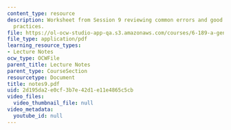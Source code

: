 ```yaml
---
content_type: resource
description: Worksheet from Session 9 reviewing common errors and good programming
  practices.
file: https://ol-ocw-studio-app-qa.s3.amazonaws.com/courses/6-189-a-gentle-introduction-to-programming-using-python-january-iap-2008/2d195da2e0cf3b7e42d1e11e4865c5cb_notes9.pdf
file_type: application/pdf
learning_resource_types:
- Lecture Notes
ocw_type: OCWFile
parent_title: Lecture Notes
parent_type: CourseSection
resourcetype: Document
title: notes9.pdf
uid: 2d195da2-e0cf-3b7e-42d1-e11e4865c5cb
video_files:
  video_thumbnail_file: null
video_metadata:
  youtube_id: null
---
```

